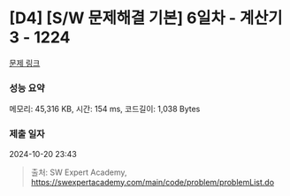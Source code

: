 # [D4] [S/W 문제해결 기본] 6일차 - 계산기3 - 1224 

[문제 링크](https://swexpertacademy.com/main/code/problem/problemDetail.do?contestProbId=AV14tDX6AFgCFAYD) 

### 성능 요약

메모리: 45,316 KB, 시간: 154 ms, 코드길이: 1,038 Bytes

### 제출 일자

2024-10-20 23:43



> 출처: SW Expert Academy, https://swexpertacademy.com/main/code/problem/problemList.do